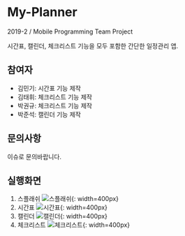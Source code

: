 # My-Planner
2019-2 / Mobile Programming Team Project

시간표, 캘린더, 체크리스트 기능을 모두 포함한 간단한 일정관리 앱.

## 참여자
- 김민기: 시간표 기능 제작
- 김태휘: 체크리스트 기능 제작
- 박권규: 체크리스트 기능 제작
- 박준석: 캘린더 기능 제작

## 문의사항
이슈로 문의바랍니다.

## 실행화면
1. 스플래쉬
![스플래쉬](splash.png){: width=400px}
2. 시간표
![시간표](timetable.png){: width=400px}
3. 캘린더
![캘린더](calendar.png){: width=400px}
4. 체크리스트
![체크리스트](checklist.png){: width=400px}
